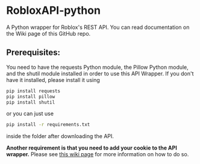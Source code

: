# RobloxAPI-python
A Python wrapper for Roblox's REST API.
You can read documentation on the Wiki page of this GitHub repo.

## Prerequisites:
You need to have the requests Python module, the Pillow Python module, and the shutil module installed in order to use this API Wrapper. If you don't have it installed, please install it using
```bash
pip install requests
pip install pillow
pip install shutil
```
or you can just use
```bash
pip install -r requirements.txt
```
inside the folder after downloading the API.

**Another requirement is that you need to add your cookie to the API wrapper.** Please see [this wiki page](https://github.com/JohnMackYouTube05/RobloxAPI-python/wiki/Adding-your-Roblox-Security-Cookie-to-the-API-Wrapper) for more information on how to do so.
